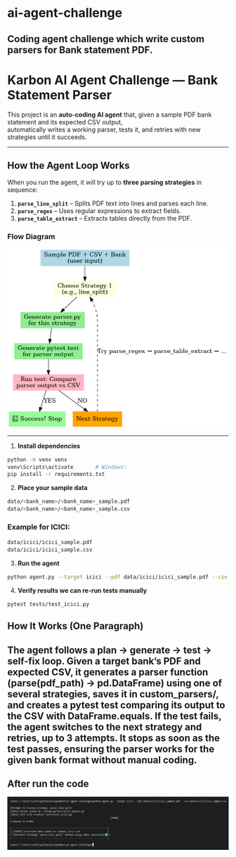 # ai-agent-challenge
Coding agent challenge which write custom parsers for Bank statement PDF.
---

# Karbon AI Agent Challenge — Bank Statement Parser

This project is an **auto-coding AI agent** that, given a sample PDF bank statement and its expected CSV output,  
automatically writes a working parser, tests it, and retries with new strategies until it succeeds.

---
## How the Agent Loop Works

When you run the agent, it will try up to **three parsing strategies** in sequence:

1. **`parse_line_split`** – Splits PDF text into lines and parses each line.
2. **`parse_regex`** – Uses regular expressions to extract fields.
3. **`parse_table_extract`** – Extracts tables directly from the PDF.

### Flow Diagram
![Agent Flow](karbon_agent_flow.png)

---
1. **Install dependencies**
```bash
python -m venv venv
venv\Scripts\activate       # Windows: 
pip install -r requirements.txt
```

2. **Place your sample data**
```bash
data/<bank_name>/<bank_name>_sample.pdf
data/<bank_name>/<bank_name>_sample.csv
```
### Example for ICICI:
```bash
data/icici/icici_sample.pdf
data/icici/icici_sample.csv

```
3. **Run the agent**
```bash
python agent.py --target icici --pdf data/icici/icici_sample.pdf --csv data/icici/icici_sample.csv
```
4. **Verify results we can re-run tests manually**
```bash 
pytest tests/test_icici.py
```

## How It Works (One Paragraph)
The agent follows a plan → generate → test → self-fix loop.
Given a target bank’s PDF and expected CSV, it generates a parser function (parse(pdf_path) -> pd.DataFrame) using one of several strategies, saves it in custom_parsers/, and creates a pytest test comparing its output to the CSV with DataFrame.equals.
If the test fails, the agent switches to the next strategy and retries, up to 3 attempts.
It stops as soon as the test passes, ensuring the parser works for the given bank format without manual coding.
---
## After run the code
![Output](image.png)
